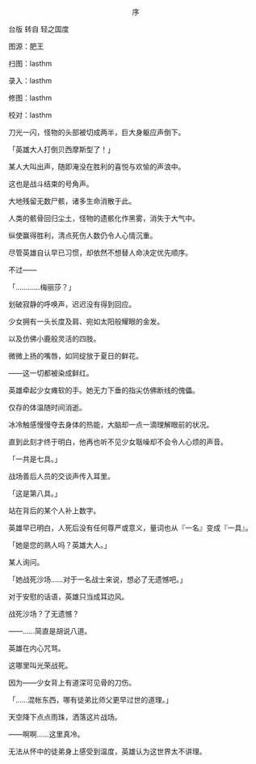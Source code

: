 <p align="center">序</p>

台版 转自 轻之国度

图源：肥王

扫图：lasthm

录入：lasthm

修图：lasthm

校对：lasthm

刀光一闪，怪物的头部被切成两半，巨大身躯应声倒下。

「英雄大人打倒贝西摩斯型了！」

某人大叫出声，随即淹没在胜利的喜悦与欢愉的声浪中。 

这也是战斗结束的号角声。

大地残留无数尸骸，诸多生命消散于此。

人类的骸骨回归尘土，怪物的遗骸化作黑雾，消失于大气中。 

纵使赢得胜利，清点死伤人数仍令人心情沉重。

尽管英雄自认早已习惯，却依然不想替人命决定优先顺序。

不过——

「…………梅丽莎？」

划破寂静的呼唤声，迟迟没有得到回应。

少女拥有一头长度及肩、宛如太阳般耀眼的金发。

以及仿佛小鹿般灵活的四肢。

微微上扬的嘴唇，如同绽放于夏日的鲜花。

——这一切都被染成鲜红。

英雄牵起少女瘫软的手。她无力下垂的指尖仿佛断线的傀儡。

仅存的体温随时间消逝。

冰冷触感慢慢夺去身体的热能，大脑却一点一滴理解眼前的状况。

直到此刻才终于明白，他再也听不见少女聒噪却不会令人心烦的声音。

「一共是七具。」

战场善后人员的交谈声传入耳里。

「这是第八具。」

站在背后的某个人补上数字。

英雄早已明白，人死后没有任何尊严或意义，量词也从『一名』变成『一具』。 

「她是您的熟人吗？英雄大人。」

某人询问。

「她战死沙场……对于一名战士来说，想必了无遗憾吧。」

对于安慰的话语，英雄只当成耳边风。

战死沙场？了无遗憾？

——……简直是胡说八道。

英雄在内心咒骂。

这哪里叫光荣战死。

因为——少女背上有道深可见骨的刀伤。

「……混帐东西，哪有徒弟比师父更早过世的道理。」

天空降下点点雨珠，洒落这片战场。

——啊啊……这里真冷。

无法从怀中的徒弟身上感受到温度，英雄认为这世界太不讲理。

